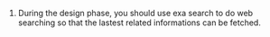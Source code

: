 <!------------------------------------------------------------------------------------
   Add Rules to this file or a short description and have Kiro refine them for you:   
-------------------------------------------------------------------------------------> 
1. During the design phase, you should use exa search to do web searching so that the lastest related informations can be fetched.
